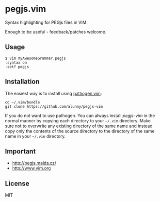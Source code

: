 # pegjs.vim

Syntax highlighting for PEGjs files in VIM.

Enough to be useful - feedback/patches welcome.


## Usage

    $ vim myAwesomeGrammar.pegjs
    :syntax on
    :setf pegjs


## Installation

The easiest way is to install using [pathogen.vim][pathogen]:

    cd ~/.vim/bundle
    git clone https://github.com/alunny/pegjs-vim

If you do not want to use pathogen. You can always install *pegjs-vim* in the
normal manner by copying each directory to your `~/.vim` directory.  Make sure
not to overwrite any existing directory of the same name and instead copy only
the contents of the source directory to the directory of the same name in your
`~/.vim` directory.

[pathogen]: https://github.com/tpope/vim-pathogen


## Important

* http://pegjs.majda.cz/
* http://www.vim.org


## License

MIT
